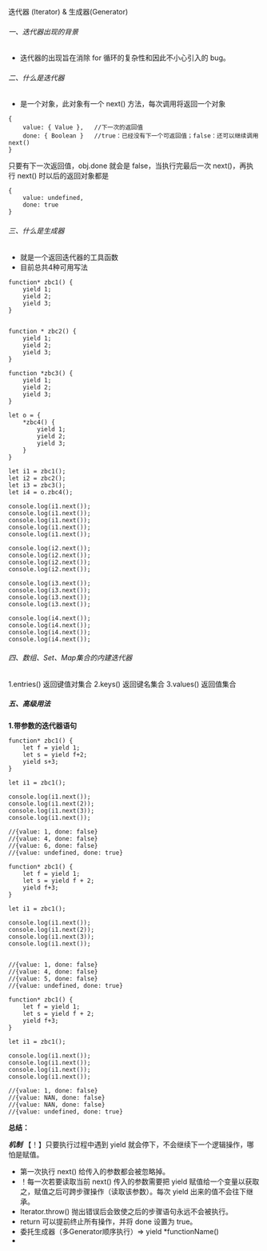 迭代器 (Iterator) & 生成器(Generator)

###### 一、迭代器出现的背景
* 迭代器的出现旨在消除 for 循环的复杂性和因此不小心引入的 bug。

###### 二、什么是迭代器
* 是一个对象，此对象有一个 next() 方法，每次调用将返回一个对象 
```
{
	value: { Value },	//下一次的返回值
	done: { Boolean }	//true：已经没有下一个可返回值；false：还可以继续调用next()
}
```
只要有下一次返回值，obj.done 就会是 false，当执行完最后一次 next()，再执行 next() 时以后的返回对象都是 
```
{
	value: undefined,
	done: true
}
```
###### 三、什么是生成器
* 就是一个返回迭代器的工具函数
* 目前总共4种可用写法
```
function* zbc1() {
	yield 1;
	yield 2;
	yield 3;
}


function * zbc2() {
	yield 1;
	yield 2;
	yield 3;
}

function *zbc3() {
	yield 1;
	yield 2;
	yield 3;
}

let o = {
	*zbc4() {
		yield 1;
		yield 2;
		yield 3;
	}
}

let i1 = zbc1();
let i2 = zbc2();
let i3 = zbc3();
let i4 = o.zbc4();

console.log(i1.next());
console.log(i1.next());
console.log(i1.next());
console.log(i1.next());
console.log(i1.next());

console.log(i2.next());
console.log(i2.next());
console.log(i2.next());
console.log(i2.next());

console.log(i3.next());
console.log(i3.next());
console.log(i3.next());
console.log(i3.next());

console.log(i4.next());
console.log(i4.next());
console.log(i4.next());
console.log(i4.next());
```
###### 四、数组、Set、Map集合的内建迭代器

1.entries() 返回键值对集合
2.keys() 返回键名集合
3.values() 返回值集合

##### 五、高级用法

**1.带参数的迭代器语句**

```
function* zbc1() {
	let f = yield 1;
	let s = yield f+2;
	yield s+3;
}

let i1 = zbc1();

console.log(i1.next());
console.log(i1.next(2));
console.log(i1.next(3));
console.log(i1.next());

//{value: 1, done: false}
//{value: 4, done: false}
//{value: 6, done: false}
//{value: undefined, done: true}
```

```
function* zbc1() {
	let f = yield 1;
	let s = yield f + 2;
	yield f+3;
}

let i1 = zbc1();

console.log(i1.next());
console.log(i1.next(2));
console.log(i1.next(3));
console.log(i1.next());


//{value: 1, done: false}
//{value: 4, done: false}
//{value: 5, done: false}
//{value: undefined, done: true}
```

```
function* zbc1() {
	let f = yield 1;
	let s = yield f + 2;
	yield f+3;
}

let i1 = zbc1();

console.log(i1.next());
console.log(i1.next());
console.log(i1.next());
console.log(i1.next());

//{value: 1, done: false}
//{value: NAN, done: false}
//{value: NAN, done: false}
//{value: undefined, done: true}
```
**总结：**

***机制***
【！】只要执行过程中遇到 yield 就会停下，不会继续下一个逻辑操作，哪怕是赋值。

* 第一次执行 next() 给传入的参数都会被忽略掉。
* ！每一次若要读取当前 next() 传入的参数需要把 yield 赋值给一个变量以获取之，赋值之后可跨步骤操作（读取该参数）。每次 yield 出来的值不会往下继承。
* Iterator.throw() 抛出错误后会致使之后的步骤语句永远不会被执行。
* return 可以提前终止所有操作，并将 done 设置为 true。
* 委托生成器（多Generator顺序执行）=> yield \*functionName()
* 
















